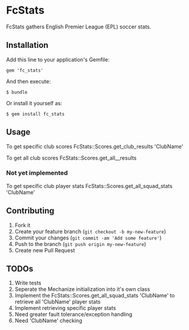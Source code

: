 # FcStats

FcStats gathers English Premier League (EPL) soccer stats. 

## Installation

Add this line to your application's Gemfile:

    gem 'fc_stats'

And then execute:

    $ bundle

Or install it yourself as:

    $ gem install fc_stats

## Usage

To get specific club scores
FcStats::Scores.get_club_results 'ClubName'

To get all club scores
FcStats::Scores.get_all__results

### Not yet implemented ###
To get specific club player stats
FcStats::Scores.get_all_squad_stats 'ClubName'


## Contributing

1. Fork it
2. Create your feature branch (`git checkout -b my-new-feature`)
3. Commit your changes (`git commit -am 'Add some feature'`)
4. Push to the branch (`git push origin my-new-feature`)
5. Create new Pull Request


## TODOs

1. Write tests
2. Seperate the Mechanize initialization into it's own class
3. Implement the FcStats::Scores.get_all_squad_stats 'ClubName' to retrieve all 'ClubName' player stats
4. Implement retrieving specific player stats
5. Need greater fault tolerance/exception handling
6. Need 'ClubName' checking
